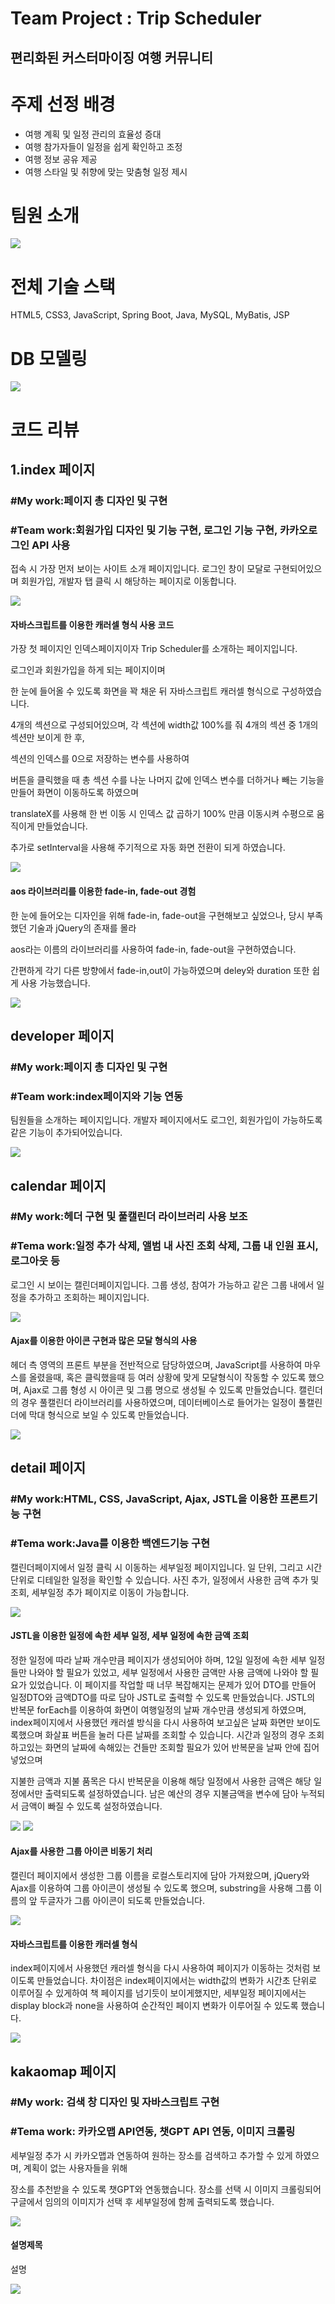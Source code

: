 <h1>Team Project : Trip Scheduler</h1>
<h2>편리화된 커스터마이징 여행 커뮤니티</h2>

<h1>주제 선정 배경</h1>
<ul>
  <li>여행 계획 및 일정 관리의 효율성 증대</li>
  <li>여행 참가자들이 일정을 쉽게 확인하고 조정</li>
  <li>여행 정보 공유 제공</li>
  <li>여행 스타일 및 취향에 맞는 맞춤형 일정 제시</li>
</ul>

<h1>팀원 소개</h1>
<img src="https://github.com/user-attachments/assets/48174082-ffab-4b52-83b4-e93de01e361d">




<h1>전체 기술 스택</h1>
<p>HTML5, CSS3, JavaScript, Spring Boot, Java, MySQL, MyBatis, JSP</p>

<h1>DB 모델링</h1>
<img src="https://github.com/user-attachments/assets/7b14ea66-ee52-42bb-a6ff-bc6159b216e3">


<h1>코드 리뷰</h1>
  <h2>1.index 페이지</h2>
  <h3>#My work:페이지 총 디자인 및 구현</h3>
  <h3>#Team work:회원가입 디자인 및 기능 구현, 로그인 기능 구현, 카카오로그인 API 사용</h3>

  <p>접속 시 가장 먼저 보이는 사이트 소개 페이지입니다. 로그인 창이 모달로 구현되어있으며 회원가입, 개발자 탭 클릭 시 
      해당하는 페이지로 이동합니다. 
  </p>
  
<img src="https://github.com/user-attachments/assets/d5811e3b-d39e-4c3d-930a-054ac946a2df">


<h4>자바스크립트를 이용한 캐러셀 형식 사용 코드</h4>

<p> 가장 첫 페이지인 인덱스페이지이자 Trip Scheduler를 소개하는 페이지입니다. 

로그인과 회원가입을 하게 되는 페이지이며

한 눈에 들어올 수 있도록 화면을 꽉 채운 뒤 자바스크립트 캐러셀 형식으로 구성하였습니다.

4개의 섹션으로 구성되어있으며, 각 섹션에 width값 100%를 줘 4개의 섹션 중 1개의 섹션만 보이게 한 후,

섹션의 인덱스를 0으로 저장하는 변수를 사용하여 

버튼을 클릭했을 때 총 섹션 수를 나눈 나머지 값에 인덱스 변수를 더하거나 빼는 기능을 만들어 화면이 이동하도록 하였으며

translateX를 사용해 한 번 이동 시 인덱스 값 곱하기 100% 만큼 이동시켜 수평으로 움직이게 만들었습니다.

추가로 setInterval을 사용해 주기적으로 자동 화면 전환이 되게 하였습니다.
</p>

<img src="https://github.com/user-attachments/assets/4f294b58-241e-46e5-9729-2eb1d1c650ba">


<h4>aos 라이브러리를 이용한 fade-in, fade-out 경험</h4>

<p>한 눈에 들어오는 디자인을 위해 fade-in, fade-out을 구현해보고 싶었으나, 당시 부족했던 기술과 jQuery의 존재를 몰라

aos라는 이름의 라이브러리를 사용하여 fade-in, fade-out을 구현하였습니다. 

간편하게 각기 다른 방향에서 fade-in,out이 가능하였으며 deley와 duration 또한 쉽게 사용 가능했습니다.

</p>

<img src="https://github.com/user-attachments/assets/bd12dfbd-9d63-4271-bb2f-5d6393bc2f19">

  <h2>developer 페이지</h2>
  <h3>#My work:페이지 총 디자인 및 구현</h3>
  <h3>#Team work:index페이지와 기능 연동</h3>

  <p>팀원들을 소개하는 페이지입니다. 개발자 페이지에서도 로그인, 회원가입이 가능하도록 같은 기능이 추가되어있습니다.</p>

<img src="https://github.com/user-attachments/assets/17c4a218-b93c-474f-8e3b-8c6bd8c13b7">


  <h2>calendar 페이지</h2>
  <h3>#My work:헤더 구현 및 풀캘린더 라이브러리 사용 보조</h3>
  <h3>#Tema work:일정 추가 삭제, 앨범 내 사진 조회 삭제, 그룹 내 인원 표시, 로그아웃 등</h3>

  <p>로그인 시 보이는 캘린더페이지입니다. 그룹 생성, 참여가 가능하고 같은 그룹 내에서 일정을 추가하고 조회하는 페이지입니다.</p>

<img src="https://github.com/user-attachments/assets/29782e8c-c769-4193-8f1b-bbbf5863f625">


  <h4>Ajax를 이용한 아이콘 구현과 많은 모달 형식의 사용</h4>
  
  <p> 헤더 측 영역의 프론트 부분을 전반적으로 담당하였으며, JavaScript를 사용하여 마우스를 올렸을때, 혹은 클릭했을때 등 여러 상황에 맞게 모달형식이 작동할 수 있도록 했으며,  Ajax로 그룹 형성 시 아이콘 및 그룹 명으로 생성될 수 있도록 만들었습니다.
캘린더의 경우 풀캘린더 라이브러리를 사용하였으며, 데이터베이스로 들어가는 일정이 풀캘린더에 막대 형식으로 보일 수 있도록 만들었습니다. 
</p>



<img src="https://github.com/user-attachments/assets/a64b6a86-8c51-4741-99e0-d84ccfe98ab2">




  <h2>detail 페이지</h2>
  <h3>#My work:HTML, CSS, JavaScript, Ajax, JSTL을 이용한 프론트기능 구현</h3>
  <h3>#Tema work:Java를 이용한 백엔드기능 구현</h3>

  <p>캘린더페이지에서 일정 클릭 시 이동하는 세부일정 페이지입니다. 일 단위, 그리고 시간 단위로 디테일한 일정을 확인할 수 있습니다. 사진 추가, 일정에서 사용한 금액 추가 및 조회, 세부일정 추가 페이지로 이동이 가능합니다.</p>
  
<img src="https://github.com/user-attachments/assets/ab1b9a58-e59d-43ba-b2eb-7c9121e4e477">


  <h4>JSTL을 이용한 일정에 속한 세부 일정, 세부 일정에 속한 금액 조회</h4>
  
  <p>정한 일정에 따라 날짜 개수만큼 페이지가 생성되어야 하며, 12일 일정에 속한 세부 일정들만 나와야 할 필요가 있었고,
세부 일정에서 사용한 금액만 사용 금액에 나와야 할 필요가 있었습니다. 이 페이지를 작업할 때 너무 복잡해지는 문제가 있어 DTO를 만들어 일정DTO와 금액DTO를 따로 담아 JSTL로 출력할 수 있도록 만들었습니다.
JSTL의 반복문 forEach를 이용하여 화면이 여행일정의 날짜 개수만큼 생성되게 하였으며, index페이지에서 사용했던 캐러셀 방식을 다시 사용하여 보고싶은 날짜 화면만 보이도록했으며 화살표 버튼을 눌러 다른 날짜를 조회할 수 있습니다.
시간과 일정의 경우 조회하고있는 화면의 날짜에 속해있는 건들만 조회할 필요가 있어 반복문을 날짜 안에 집어 넣었으며 

지불한 금액과 지불 품목은 다시 반복문을 이용해 해당 일정에서 사용한 금액은 해당 일정에서만 출력되도록 설정하였습니다.
남은 예산의 경우 지불금액을 변수에 담아 누적되서 금액이 빠질 수 있도록 설정하였습니다.
</p>


<img src="https://github.com/user-attachments/assets/6d727367-c6f9-4a7d-8404-3af1ad3dd124">

<img src="https://github.com/user-attachments/assets/fedcd36a-aa14-4b76-8cd7-e7662d39fa9a">

  

  <h4>Ajax를 사용한 그룹 아이콘 비동기 처리</h4>
  
  <p>캘린더 페이지에서 생성한 그룹 이름을 로컬스토리지에 담아 가져왔으며, jQuery와 Ajax를 이용하여 그룹 아이콘이 생성될 수 있도록 했으며,
    substring을 사용해 그룹 이름의 앞 두글자가 그룹 아이콘이 되도록 만들었습니다.</p>


<img src="https://github.com/user-attachments/assets/83f2d0ee-7a45-43df-a8d7-9eeb14a1b600">



  <h4>자바스크립트를 이용한 캐러셀 형식</h4>
  
  <p>index페이지에서 사용했던 캐러셀 형식을 다시 사용하여 페이지가 이동하는 것처럼 보이도록 만들었습니다.
    차이점은 index페이지에서는 width값의 변화가 시간초 단위로 이루어질 수 있게하여 책 페이지를 넘기듯이 보이게했지만,
    세부일정 페이지에서는 display block과 none을 사용하여 순간적인 페이지 변화가 이루어질 수 있도록 했습니다.</p>


<img src="https://github.com/user-attachments/assets/6217aff0-854d-44f1-8f89-4241b5c54466">

  

  <h2>kakaomap 페이지</h2>
  <h3>#My work: 검색 창 디자인 및 자바스크립트 구현</h3>
  <h3>#Tema work: 카카오맵 API연동, 챗GPT API 연동, 이미지 크롤링</h3>

  <p>세부일정 추가 시 카카오맵과 연동하여 원하는 장소를 검색하고 추가할 수 있게 하였으며, 계획이 없는 사용자들을 위해 

  장소를 추천받을 수 있도록 챗GPT와 연동했습니다. 장소를 선택 시 이미지 크롤링되어 구글에서 임의의 이미지가 선택 후 세부일정에 함께 출력되도록 했습니다.
  </p>

  <img src="https://github.com/user-attachments/assets/63b52d03-62aa-4db4-b219-5654294de031">


  <h4>설명제목</h4>
  
  <p>설명</p>

<img src="https://github.com/user-attachments/assets/840ea46b-9a27-462c-bc09-a98006e97560">
